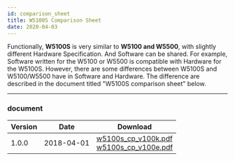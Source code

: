 ```yaml
---
id: comparison_sheet
title: W5100S Comparison Sheet
date: 2020-04-03
---
```


Functionally, **W5100S** is very similar to **W5100 and W5500**, with
slightly different Hardware Specification. And Software can be shared.
For example, Software written for the W5100 or W5500 is compatible with
Hardware for the W5100S. However, there are some differences between
W5100S and W5100/W5500 have in Software and Hardware. The difference are
described in the document titled "W5100S comparison sheet" below.

-----

### document

<table>
<thead>
<tr class="header">
<th>Version</th>
<th>Date</th>
<th>Download</th>
</tr>
</thead>
<tbody>
<tr class="odd">
<td>1.0.0</td>
<td>2018-04-01</td>
<td><a href=“/img/products/w5100s/w5100s_cp_v100k.pdf” target=“_blank”>w5100s_cp_v100k.pdf</a><br />
<a href=“/img/products/w5100s/w5100s_cp_v100e.pdf” target=“_blank”>w5100s_cp_v100e.pdf</a>
</tr>
</tbody>
</table>
